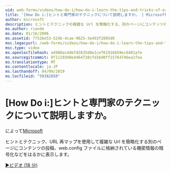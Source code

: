 ```yaml
---
uid: web-forms/videos/how-do-i/how-do-i-learn-the-tips-and-tricks-of-experts
title: '[How Do i:]ヒントと専門家のテクニックについて説明しますか。 | Microsoft Docs'
author: microsoft
description: ヒントとテクニックの複雑な Url を簡略化する、別のページにコンテンツの投稿、web.config ファイルに格納されている機密情報の暗号化などを表示してください.
ms.author: riande
ms.date: 01/16/2006
ms.assetid: 77526e53-524b-4cae-9025-3e493f2895d0
msc.legacyurl: /web-forms/videos/how-do-i/how-do-i-learn-the-tips-and-tricks-of-experts
msc.type: video
ms.openlocfilehash: a4988acd4bfd2835d8e1cef61916b59ec6481a7e
ms.sourcegitcommit: 0f1119340e4464720cfd16d0ff15764746ea1fea
ms.translationtype: MT
ms.contentlocale: ja-JP
ms.lasthandoff: 04/09/2019
ms.locfileid: "59382850"
---
```

# <a name="how-do-i-learn-the-tips-and-tricks-of-experts"></a>[How Do i:]ヒントと専門家のテクニックについて説明しますか。

によって[Microsoft](https://github.com/microsoft)

ヒントとテクニック、URL 再マップを使用して複雑な Url を簡略化する別のページにコンテンツの投稿、web.config ファイルに格納されている機密情報の暗号化などをはるかに表示します。

[&#9654;ビデオ (18 分)](https://channel9.msdn.com/Blogs/ASP-NET-Site-Videos/how-do-i-learn-the-tips-and-tricks-of-experts)
